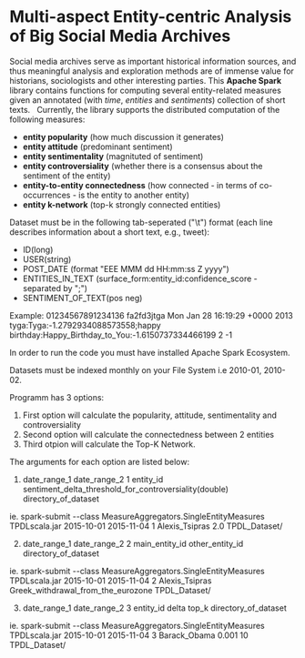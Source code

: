 # Multi-aspect Entity-centric Analysis of Big Social Media Archives

Social media archives serve as important historical information sources, and thus meaningful analysis and exploration methods are of immense value for historians, sociologists and other interesting parties. This **Apache Spark** library contains functions for computing several entity-related measures given an annotated (with *time*, *entities* and *sentiments*) collection of short texts.  
Currently, the library supports the distributed computation of the following measures: 
- **entity popularity** (how much discussion it generates)
- **entity attitude** (predominant sentiment)
- **entity sentimentality** (magnituted of sentiment)
- **entity controversiality** (whether there is a consensus about the sentiment of the entity)
- **entity-to-entity connectedness** (how connected - in terms of co-occurrences - is the entity to another entity)
- **entity k-network** (top-k strongly connected entities)

Dataset must be in the following tab-seperated ("\t") format (each line describes information about a short text, e.g., tweet):

- ID(long)
- USER(string)
- POST_DATE (format "EEE MMM dd HH:mm:ss Z yyyy")
- ENTITIES_IN_TEXT (surface_form:entity_id:confidence_score - separated by ";")
- SENTIMENT_OF_TEXT(pos neg)

Example:
01234567891234136 fa2fd3jtga  Mon Jan 28 16:19:29 +0000 2013  tyga:Tyga:-1.2792934088573558;happy birthday:Happy_Birthday_to_You:-1.6150737334466199	2 -1

In order to run the code you must have installed Apache Spark Ecosystem.

Datasets must be indexed monthly on your File System i.e 2010-01, 2010-02.

Programm has 3 options:

1) First option will calculate the popularity, attitude, sentimentality and controversiality
2) Second option will calculate the connectedness between 2 entities
3) Third otpion will calculate the Top-K Network.

The arguments for each option are listed below:

1) date_range_1 date_range_2 1 entity_id sentiment_delta_threshold_for_controversiality(double) directory_of_dataset

ie.
spark-submit --class MeasureAggregators.SingleEntityMeasures TPDLscala.jar 2015-10-01 2015-11-04 1 Alexis_Tsipras 2.0 TPDL_Dataset/

2) date_range_1 date_range_2 2 main_entity_id other_entity_id directory_of_dataset

ie.
spark-submit --class MeasureAggregators.SingleEntityMeasures TPDLscala.jar 2015-10-01 2015-11-04 2 Alexis_Tsipras Greek_withdrawal_from_the_eurozone TPDL_Dataset/

3) date_range_1 date_range_2 3 entity_id delta top_k directory_of_dataset

ie.
spark-submit --class MeasureAggregators.SingleEntityMeasures TPDLscala.jar 2015-10-01 2015-11-04 3 Barack_Obama 0.001 10 TPDL_Dataset/
